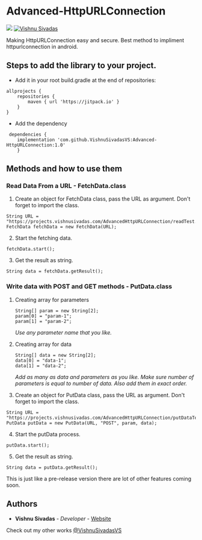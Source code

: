 # Advanced-HttpURLConnection
[![](https://jitpack.io/v/VishnuSivadasVS/Advanced-HttpURLConnection.svg)](https://jitpack.io/#VishnuSivadasVS/Advanced-HttpURLConnection)
[![Vishnu Sivadas](https://www.vishnusivadas.com/github/codequality.svg?style=flat)](https://github.com/VishnuSivadasVS)

Making HttpURLConnection easy and secure. Best method to impliment httpurlconnection in android.

## Steps to add the library to your project.

* Add it in your root build.gradle at the end of repositories:
```
allprojects {
	repositories {
		maven { url 'https://jitpack.io' }
	}
}
```
* Add the dependency
```
 dependencies {
 	implementation 'com.github.VishnuSivadasVS:Advanced-HttpURLConnection:1.0'
	}
```
## Methods and how to use them
### Read Data From a URL - FetchData.class
1. Create an object for FetchData class, pass the URL as argument. Don't forget to import the class.
```
String URL = "https://projects.vishnusivadas.com/AdvancedHttpURLConnection/readTest.php";
FetchData fetchData = new FetchData(URL);
```
2. Start the fetching data.
```
fetchData.start();
```
3. Get the result as string.
```
String data = fetchData.getResult();
```

### Write data with POST and GET methods - PutData.class
1. Creating array for parameters
   ```
   String[] param = new String[2];
   param[0] = "param-1";
   param[1] = "param-2";
   ```
   _Use any parameter name that you like._
   
2. Creating array for data
   ```
   String[] data = new String[2];
   data[0] = "data-1";
   data[1] = "data-2";
   ```
   _Add as many as data and parameters as you like. Make sure number of parameters is equal to number of data. Also add them in exact order._
	
3. Create an object for PutData class, pass the URL as argument. Don't forget to import the class.
```
String URL = "https://projects.vishnusivadas.com/AdvancedHttpURLConnection/putDataTest.php";
PutData putData = new PutData(URL, "POST", param, data);
```

4. Start the putData process.
```
putData.start();
```

5. Get the result as string.
```
String data = putData.getResult();
```

This is just like a pre-release version there are lot of other features coming soon.

## Authors

* **Vishnu Sivadas** - *Developer* - [Website](https://www.vishnusivadas.com/)

Check out my other works [@VishnuSivadasVS](https://github.com/VishnuSivadasVS)
